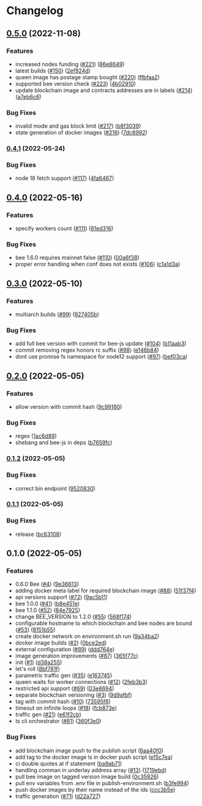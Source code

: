 # Changelog

## [0.5.0](https://github.com/ethersphere/bee-factory/compare/v0.4.1...v0.5.0) (2022-11-08)


### Features

* increased nodes funding ([#221](https://github.com/ethersphere/bee-factory/issues/221)) ([86e8649](https://github.com/ethersphere/bee-factory/commit/86e86491d460536015425be5f5a91d06e19db694))
* latest builds ([#150](https://github.com/ethersphere/bee-factory/issues/150)) ([2ef924d](https://github.com/ethersphere/bee-factory/commit/2ef924d615cfc1a612cb9167a28037918114597e))
* queen image has postage stamp bought ([#220](https://github.com/ethersphere/bee-factory/issues/220)) ([ffbfaa2](https://github.com/ethersphere/bee-factory/commit/ffbfaa2cfa4dc57dd7bc4d1c09debabf450a0d86))
* supported bee version check ([#223](https://github.com/ethersphere/bee-factory/issues/223)) ([4b02910](https://github.com/ethersphere/bee-factory/commit/4b029108efa70314656e05b10220adf7f0b3958b))
* update blockchain image and contracts addresses are in labels ([#214](https://github.com/ethersphere/bee-factory/issues/214)) ([a7eb6c6](https://github.com/ethersphere/bee-factory/commit/a7eb6c6d05d35dd44f08e7c3641cf3721a5d9d28))


### Bug Fixes

* invalid mode and gas block limit ([#217](https://github.com/ethersphere/bee-factory/issues/217)) ([b8f3039](https://github.com/ethersphere/bee-factory/commit/b8f30398a425be75113056830ff6f4fb787c996b))
* state generation of docker images ([#216](https://github.com/ethersphere/bee-factory/issues/216)) ([7dc8992](https://github.com/ethersphere/bee-factory/commit/7dc8992df7c92320b7c20c9001b02bd05918d846))

### [0.4.1](https://www.github.com/ethersphere/bee-factory/compare/v0.4.0...v0.4.1) (2022-05-24)


### Bug Fixes

* node 18 fetch support ([#117](https://www.github.com/ethersphere/bee-factory/issues/117)) ([4fa6467](https://www.github.com/ethersphere/bee-factory/commit/4fa64673507831e73e949cf4ad8fc3c93ed09f82))

## [0.4.0](https://www.github.com/ethersphere/bee-factory/compare/v0.3.0...v0.4.0) (2022-05-16)


### Features

* specify workers count ([#111](https://www.github.com/ethersphere/bee-factory/issues/111)) ([81ed316](https://www.github.com/ethersphere/bee-factory/commit/81ed316b38f3fb44a1ba5f02b11c01c1f8c2f078))


### Bug Fixes

* bee 1.6.0 requires mainnet false ([#110](https://www.github.com/ethersphere/bee-factory/issues/110)) ([00a6f38](https://www.github.com/ethersphere/bee-factory/commit/00a6f38585a387a96c116a1a9bd9d2aae0f2ffb9))
* proper error handling when conf does not exists ([#106](https://www.github.com/ethersphere/bee-factory/issues/106)) ([c1a1d3a](https://www.github.com/ethersphere/bee-factory/commit/c1a1d3a885aa14adf89405d8b737272678e4e814))

## [0.3.0](https://www.github.com/ethersphere/bee-factory/compare/v0.2.0...v0.3.0) (2022-05-10)


### Features

* multiarch builds ([#99](https://www.github.com/ethersphere/bee-factory/issues/99)) ([927405b](https://www.github.com/ethersphere/bee-factory/commit/927405bab3cafd79b5b8f53039c49478a0aad01f))


### Bug Fixes

* add full bee version with commit for bee-js update ([#104](https://www.github.com/ethersphere/bee-factory/issues/104)) ([b11aab3](https://www.github.com/ethersphere/bee-factory/commit/b11aab3d3cf954b78405d64b8b5d929780948995))
* commit removing regex honors rc suffix ([#98](https://www.github.com/ethersphere/bee-factory/issues/98)) ([e146b84](https://www.github.com/ethersphere/bee-factory/commit/e146b8406b4b4f1fb25cd6b5c4320fb60785585b))
* dont use promise fs namespace for node12 support ([#97](https://www.github.com/ethersphere/bee-factory/issues/97)) ([bef03ca](https://www.github.com/ethersphere/bee-factory/commit/bef03cabc86716917c4b7d0047e7a96c47324058))

## [0.2.0](https://www.github.com/ethersphere/bee-factory/compare/v0.1.2...v0.2.0) (2022-05-05)


### Features

* allow version with commit hash ([9c99180](https://www.github.com/ethersphere/bee-factory/commit/9c99180aacc94a7e9fa0116812686766a29c0096))


### Bug Fixes

* regex ([1ac6d89](https://www.github.com/ethersphere/bee-factory/commit/1ac6d89815a29f0b319a7d2c16dbc31dbb554cfd))
* shebang and bee-js in deps ([b7659fc](https://www.github.com/ethersphere/bee-factory/commit/b7659fc8b4ebd5967470e7517ab2990086c72a54))

### [0.1.2](https://www.github.com/ethersphere/bee-factory/compare/v0.1.1...v0.1.2) (2022-05-05)


### Bug Fixes

* correct bin endpoint ([9520830](https://www.github.com/ethersphere/bee-factory/commit/952083001d3b1f858fd5102ba06a7121661bb15e))

### [0.1.1](https://www.github.com/ethersphere/bee-factory/compare/v0.1.0...v0.1.1) (2022-05-05)


### Bug Fixes

* release ([bc63108](https://www.github.com/ethersphere/bee-factory/commit/bc631084522abee182c1adb62022ed5adabebfc8))

## 0.1.0 (2022-05-05)


### Features

* 0.6.0 Bee ([#4](https://www.github.com/ethersphere/bee-factory/issues/4)) ([9e36613](https://www.github.com/ethersphere/bee-factory/commit/9e366130b81cb41fd3fcd2d7d3e09759777c15ec))
* adding docker meta label for required blockchain image ([#88](https://www.github.com/ethersphere/bee-factory/issues/88)) ([51f37f4](https://www.github.com/ethersphere/bee-factory/commit/51f37f402f692c977530698ead8046d977ae4649))
* api versions support ([#72](https://www.github.com/ethersphere/bee-factory/issues/72)) ([9ac5b11](https://www.github.com/ethersphere/bee-factory/commit/9ac5b11421982474e1fe0c23751f296b0f7113ee))
* bee 1.0.0 ([#41](https://www.github.com/ethersphere/bee-factory/issues/41)) ([b8e451e](https://www.github.com/ethersphere/bee-factory/commit/b8e451e57e7b095059aec0e51fca56ce377a4249))
* bee 1.1.0 ([#52](https://www.github.com/ethersphere/bee-factory/issues/52)) ([84e7925](https://www.github.com/ethersphere/bee-factory/commit/84e7925165fa3befa215151752696a93b59a0700))
* change BEE_VERSION to 1.2.0 ([#55](https://www.github.com/ethersphere/bee-factory/issues/55)) ([568f174](https://www.github.com/ethersphere/bee-factory/commit/568f17465ca64ff850a0a6a7de7d7ba7f5405b1f))
* configurable hostname to which blockchain and bee nodes are bound ([#53](https://www.github.com/ethersphere/bee-factory/issues/53)) ([8151b55](https://www.github.com/ethersphere/bee-factory/commit/8151b5597eaf79f3013d1f3bda841d4e7a7daf4b))
* create docker network on environment.sh run ([9a34ba2](https://www.github.com/ethersphere/bee-factory/commit/9a34ba2ff9056b964580fd63fcb00e0b043f9b80))
* docker image builds ([#2](https://www.github.com/ethersphere/bee-factory/issues/2)) ([0bce2ed](https://www.github.com/ethersphere/bee-factory/commit/0bce2ed4859468bd7e9180e9eb80488245bfa92f))
* external configuration ([#89](https://www.github.com/ethersphere/bee-factory/issues/89)) ([ddd764e](https://www.github.com/ethersphere/bee-factory/commit/ddd764e668f5f34b3aab02611e2a98e6f9e2f701))
* image generation improvements ([#87](https://www.github.com/ethersphere/bee-factory/issues/87)) ([365f77c](https://www.github.com/ethersphere/bee-factory/commit/365f77c1abfe15e9465574955652b02438e5641c))
* init ([#1](https://www.github.com/ethersphere/bee-factory/issues/1)) ([d38a255](https://www.github.com/ethersphere/bee-factory/commit/d38a2551a84cae433eb73a674c8f3e2c05989977))
* let's roll ([8bf781f](https://www.github.com/ethersphere/bee-factory/commit/8bf781f84af9eca0790fb60d9bd81f1d4e6fa89e))
* parametric traffic gen ([#35](https://www.github.com/ethersphere/bee-factory/issues/35)) ([e163745](https://www.github.com/ethersphere/bee-factory/commit/e16374583991930937bfd025678e1ca2e6c657b7))
* queen waits for worker connections ([#12](https://www.github.com/ethersphere/bee-factory/issues/12)) ([2feb3b3](https://www.github.com/ethersphere/bee-factory/commit/2feb3b35a7b3122715556752c46cddde410f89a1))
* restricted api support ([#69](https://www.github.com/ethersphere/bee-factory/issues/69)) ([03e8694](https://www.github.com/ethersphere/bee-factory/commit/03e8694d4c3b33b0da8c1486318154fec8b89de4))
* separate blockchain versioning ([#3](https://www.github.com/ethersphere/bee-factory/issues/3)) ([9d9afbf](https://www.github.com/ethersphere/bee-factory/commit/9d9afbfe25ff4765373114a73dd5081d5105bad4))
* tag with commit hash ([#10](https://www.github.com/ethersphere/bee-factory/issues/10)) ([73595f8](https://www.github.com/ethersphere/bee-factory/commit/73595f86d0cd105967cd8daa38593670778f41c1))
* timeout on infinite loops ([#18](https://www.github.com/ethersphere/bee-factory/issues/18)) ([fcb873e](https://www.github.com/ethersphere/bee-factory/commit/fcb873ee5cfdd26c9463badb2b1d256dadaf8989))
* traffic gen ([#21](https://www.github.com/ethersphere/bee-factory/issues/21)) ([e61f2cb](https://www.github.com/ethersphere/bee-factory/commit/e61f2cb8a1fd3668b8f8e543b3c1052209e997da))
* ts cli orchestrator ([#81](https://www.github.com/ethersphere/bee-factory/issues/81)) ([360f3e0](https://www.github.com/ethersphere/bee-factory/commit/360f3e07c275cf187a85f351396900847195c63f))


### Bug Fixes

* add blockchain image push to the publish script ([6aa40f0](https://www.github.com/ethersphere/bee-factory/commit/6aa40f09f000be53d4ee3ef35349fd18316bf5db))
* add tag to the docker image ls in docker push script ([e15c7ea](https://www.github.com/ethersphere/bee-factory/commit/e15c7eabcac49f324c1332a7d6c53dfe61644942))
* ci double quotes at if statement ([ba9ab71](https://www.github.com/ethersphere/bee-factory/commit/ba9ab717ed2e8f803c45e4c51956e7fef71a9d42))
* handling comman in underlay address array ([#13](https://www.github.com/ethersphere/bee-factory/issues/13)) ([1719ebd](https://www.github.com/ethersphere/bee-factory/commit/1719ebda946e645c6da517d6448107ea41d97522))
* pull bee image on tagged version image build ([0c35926](https://www.github.com/ethersphere/bee-factory/commit/0c359264c686e12bdcd2331b14f2b63f0e4c16ac))
* pull env variables from .env file in publish-environment.sh ([b3fe994](https://www.github.com/ethersphere/bee-factory/commit/b3fe994fe07ed92297cc5371be2337f516d57661))
* push docker images by their name instead of the ids ([ccc3b5e](https://www.github.com/ethersphere/bee-factory/commit/ccc3b5eca6e388964b56ab570ed4b5535cafbed4))
* traffic generation ([#71](https://www.github.com/ethersphere/bee-factory/issues/71)) ([d22a727](https://www.github.com/ethersphere/bee-factory/commit/d22a727d2d0d68c511b8f34de2c153b87e6677d9))
